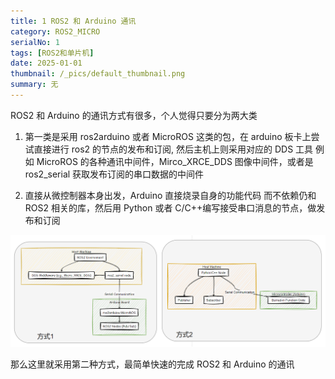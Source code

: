 ```yaml
---
title: 1 ROS2 和 Arduino 通讯
category: ROS2_MICRO
serialNo: 1
tags: [ROS2和单片机]
date: 2025-01-01
thumbnail: /_pics/default_thumbnail.png
summary: 无
---
```


ROS2 和 Arduino 的通讯方式有很多，个人觉得只要分为两大类

1. 第一类是采用 ros2arduino 或者 MicroROS 这类的包，在 arduino 板卡上尝试直接进行 ros2 的节点的发布和订阅, 然后主机上则采用对应的 DDS 工具 例如 MicroROS 的各种通讯中间件，Mirco_XRCE_DDS 图像中间件，或者是 ros2_serial 获取发布订阅的串口数据的中间件

2. 直接从微控制器本身出发，Arduino 直接烧录自身的功能代码 而不依赖仍和 ROS2 相关的库，然后用 Python 或者 C/C++编写接受串口消息的节点，做发布和订阅

![1_different_com_method](/_pics/ROS2_MICRO/1_different_com_method.png)

那么这里就采用第二种方式，最简单快速的完成 ROS2 和 Arduino 的通讯
